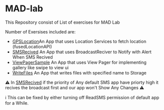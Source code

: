 # MAD-lab
This Repository consist of List of exercises for MAD Lab

Number of Exersises included are:
* [GPSLocation](https://github.com/dynamicdudes/MAD-lab/tree/master/GPSLocation)An App that uses Location Services to fetch location (fusedLocationAPI)
* [SMSRecived](https://github.com/dynamicdudes/MAD-lab/tree/master/SMSRecived) An App that uses BroadcastReciver to Notify with Alert When SMS Recived
* [ViewPagerSample](https://github.com/dynamicdudes/MAD-lab/tree/master/ViewPagerSample) An App that uses View Pager for implementing gallery like swipe to view ui
* [WriteFiles](https://github.com/dynamicdudes/MAD-lab/tree/master/WriteFiles) An App that writes files with specified name to Storage

:warning: In [SMSRecived](https://github.com/dynamicdudes/MAD-lab/tree/master/SMSRecived) if the priority of Any default SMS app have priorty high it recives the broadcast first and our app won't Show Any Changes :warning:

:information_source: This can be fixed by either turning off ReadSMS permission of default app for a While.

